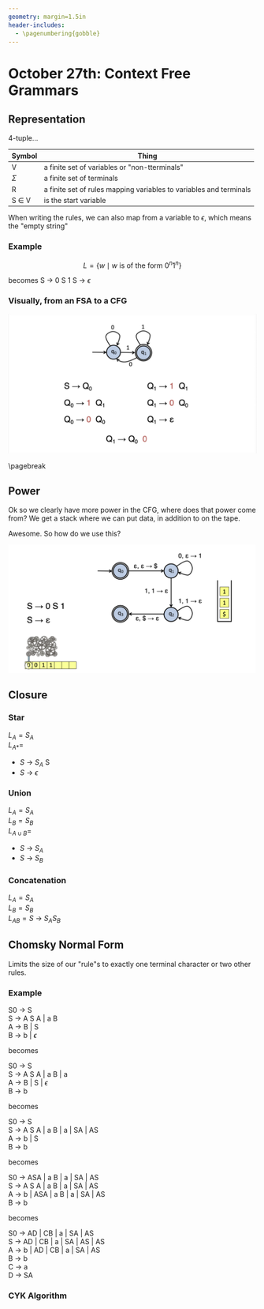 ```yaml
---
geometry: margin=1.5in
header-includes:
  - \pagenumbering{gobble}
---
```


# October 27th: Context Free Grammars

## Representation

4-tuple...

| Symbol    | Thing                                                              |
| --------- | ------------------------------------------------------------------ |
| V         | a finite set of variables or "non-tterminals"                      |
| $\Sigma$  | a finite set of terminals                                          |
| R         | a finite set of rules mapping variables to variables and terminals |
| S $\in$ V | is the start variable                                              |

When writing the rules, we can also map from a variable to $\epsilon$, which means the "empty string"

### Example

$$L = \{w \mid w \text{ is of the form } 0^n1^n\}$$

becomes
S &rarr; 0 S 1
S &rarr; $\epsilon$

### Visually, from an FSA to a CFG

![](./assets/FSA_to_CFG.png)

\pagebreak

## Power

Ok so we clearly have more power in the CFG, where does that power come from? We get a stack where we can put data, in addition to on the tape.

Awesome. So how do we use this?

![](./assets/CFG_stack.png)

## Closure

### Star

$L_A = S_A$ \
$L_{A*} =$

- $S$ &rarr; $S_A$ S
- $S$ &rarr; $\epsilon$

### Union

$L_A = S_A$ \
$L_B = S_B$ \
$L_{A \cup B} =$

- $S$ &rarr; $S_A$
- $S$ &rarr; $S_B$

### Concatenation

$L_A = S_A$ \
$L_B = S_B$ \
$L_{AB} = S$ &rarr; $S_AS_B$

## Chomsky Normal Form

Limits the size of our "rule"s to exactly one terminal character or two other rules.

### Example

S0 &rarr; S \
S &rarr; A S A | a B \
A &rarr; B | S \
B &rarr; b | $\epsilon$

becomes

S0 &rarr; S \
S &rarr; A S A | a B | a \
A &rarr; B | S | $\epsilon$ \
B &rarr; b

becomes

S0 &rarr; S \
S &rarr; A S A | a B | a | SA | AS \
A &rarr; b | S \
B &rarr; b

becomes

S0 &rarr; ASA | a B | a | SA | AS \
S &rarr; A S A | a B | a | SA | AS \
A &rarr; b | ASA | a B | a | SA | AS \
B &rarr; b

becomes

S0 &rarr; AD | CB | a | SA | AS \
S &rarr; AD | CB | a | SA | AS | AS \
A &rarr; b | AD | CB | a | SA | AS \
B &rarr; b \
C &rarr; a \
D &rarr; SA

### CYK Algorithm
